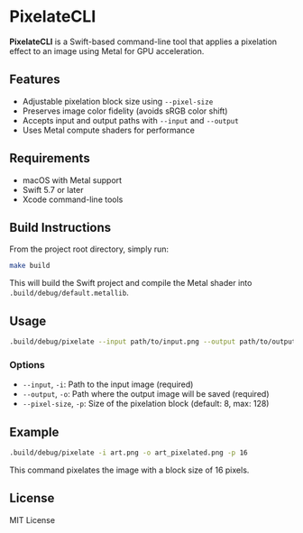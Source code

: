 # PixelateCLI

**PixelateCLI** is a Swift-based command-line tool that applies a pixelation effect to an image using Metal for GPU acceleration.

## Features

- Adjustable pixelation block size using `--pixel-size`
- Preserves image color fidelity (avoids sRGB color shift)
- Accepts input and output paths with `--input` and `--output`
- Uses Metal compute shaders for performance

## Requirements

- macOS with Metal support
- Swift 5.7 or later
- Xcode command-line tools

## Build Instructions

From the project root directory, simply run:

```bash
make build
```

This will build the Swift project and compile the Metal shader into `.build/debug/default.metallib`.

## Usage

```bash
.build/debug/pixelate --input path/to/input.png --output path/to/output.png --pixel-size 12
```

### Options

- `--input`, `-i`: Path to the input image (required)
- `--output`, `-o`: Path where the output image will be saved (required)
- `--pixel-size`, `-p`: Size of the pixelation block (default: 8, max: 128)

## Example

```bash
.build/debug/pixelate -i art.png -o art_pixelated.png -p 16
```

This command pixelates the image with a block size of 16 pixels.

## License

MIT License

